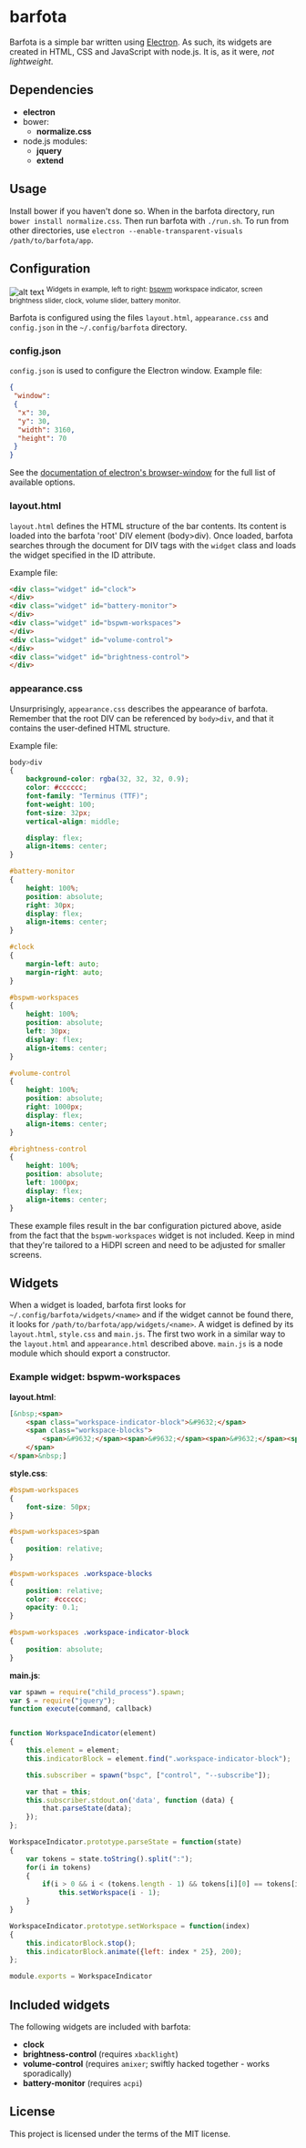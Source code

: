 # barfota
Barfota is a simple bar written using [Electron](http://electron.atom.io/). As such, its widgets are created in HTML, CSS and JavaScript with node.js.
It is, as it were, *not lightweight*.


## Dependencies
* **electron**
* bower:
  * **normalize.css**
* node.js modules:
  * **jquery**
  * **extend**


## Usage
Install bower if you haven't done so. When in the barfota directory, run `bower install normalize.css`. Then run barfota with `./run.sh`. To run from other directories, use `electron --enable-transparent-visuals /path/to/barfota/app`.


## Configuration
![alt text](http://i.imgur.com/8NWQdEp.png "example bar configuration")
<sup>Widgets in example, left to right: [bspwm](https://github.com/baskerville/bspwm) workspace indicator, screen brightness slider, clock, volume slider, battery monitor.</sup>

Barfota is configured using the files `layout.html`, `appearance.css` and `config.json` in the `~/.config/barfota` directory.

### config.json
`config.json` is used to configure the Electron window. Example file:
```json
{
 "window":
 {
  "x": 30,
  "y": 30,
  "width": 3160,
  "height": 70
 }
}
```

See the [documentation of electron's browser-window](https://github.com/atom/electron/blob/master/docs/api/browser-window.md) for the full list of available options.

### layout.html
`layout.html` defines the HTML structure of the bar contents. Its content is loaded into the barfota 'root' DIV element (body>div). Once loaded, barfota searches through the document for DIV tags with the `widget` class and loads the widget specified in the ID attribute.

Example file:
```html
<div class="widget" id="clock">
</div>
<div class="widget" id="battery-monitor">
</div>
<div class="widget" id="bspwm-workspaces">
</div>
<div class="widget" id="volume-control">
</div>
<div class="widget" id="brightness-control">
</div>
```

### appearance.css
Unsurprisingly, `appearance.css` describes the appearance of barfota. Remember that the root DIV can be referenced by `body>div`, and that it contains the user-defined HTML structure.

Example file:
```css
body>div
{
	background-color: rgba(32, 32, 32, 0.9);
	color: #cccccc;
	font-family: "Terminus (TTF)";
	font-weight: 100;
	font-size: 32px;
	vertical-align: middle;

	display: flex;
	align-items: center;
}

#battery-monitor
{
	height: 100%;
	position: absolute;
	right: 30px;
	display: flex;
	align-items: center;
}

#clock
{
	margin-left: auto;
	margin-right: auto;
}

#bspwm-workspaces
{
	height: 100%;
	position: absolute;
	left: 30px;
	display: flex;
	align-items: center;
}

#volume-control
{
	height: 100%;
	position: absolute;
	right: 1000px;
	display: flex;
	align-items: center;
}

#brightness-control
{
	height: 100%;
	position: absolute;
	left: 1000px;
	display: flex;
	align-items: center;
}
```

These example files result in the bar configuration pictured above, aside from the fact that the `bspwm-workspaces` widget is not included. Keep in mind that they're tailored to
a HiDPI screen and need to be adjusted for smaller screens.


## Widgets
When a widget is loaded, barfota first looks for `~/.config/barfota/widgets/<name>` and if the widget cannot be found there, it looks for `/path/to/barfota/app/widgets/<name>`. A widget is defined by its `layout.html`, `style.css` and `main.js`. The first two work in a similar way to the `layout.html` and `appearance.html` described above. `main.js` is a node module which should export a constructor.

### Example widget: bspwm-workspaces

**layout.html**:
```html
[&nbsp;<span>
	<span class="workspace-indicator-block">&#9632;</span>
	<span class="workspace-blocks">
		<span>&#9632;</span><span>&#9632;</span><span>&#9632;</span><span>&#9632;</span><span>&#9632;</span><span>&#9632;</span><span>&#9632;</span><span>&#9632;</span><span>&#9632;</span><span>&#9632;</span>
	</span>
</span>&nbsp;]
```

**style.css**:
```css
#bspwm-workspaces
{
	font-size: 50px;
}

#bspwm-workspaces>span
{
	position: relative;
}

#bspwm-workspaces .workspace-blocks
{
	position: relative;
	color: #cccccc;
	opacity: 0.1;
}

#bspwm-workspaces .workspace-indicator-block
{
	position: absolute;
}
```

**main.js**:
```javascript
var spawn = require("child_process").spawn;
var $ = require("jquery");
function execute(command, callback)


function WorkspaceIndicator(element)
{
	this.element = element;
	this.indicatorBlock = element.find(".workspace-indicator-block");

	this.subscriber = spawn("bspc", ["control", "--subscribe"]);

	var that = this;
	this.subscriber.stdout.on('data', function (data) {
		that.parseState(data);
	});
};

WorkspaceIndicator.prototype.parseState = function(state)
{
	var tokens = state.toString().split(":");
	for(i in tokens)
	{
		if(i > 0 && i < (tokens.length - 1) && tokens[i][0] == tokens[i][0].toUpperCase()) 
			this.setWorkspace(i - 1);
	}
}

WorkspaceIndicator.prototype.setWorkspace = function(index)
{
	this.indicatorBlock.stop();
	this.indicatorBlock.animate({left: index * 25}, 200);
};

module.exports = WorkspaceIndicator
```


## Included widgets
The following widgets are included with barfota:
* **clock**
* **brightness-control** (requires `xbacklight`)
* **volume-control** (requires `amixer`; swiftly hacked together - works sporadically)
* **battery-monitor** (requires `acpi`)


## License
This project is licensed under the terms of the MIT license.
